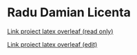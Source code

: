 # Radu Damian Licenta
<a href="https://www.overleaf.com/read/hsfcfrccwvzw" target="_blank">Link proiect latex overleaf (read only)</a>

<a href="https://www.overleaf.com/1196363672qcqkxvpxxjzx" target="_blank">Link proiect latex overleaf (edit)</a>

